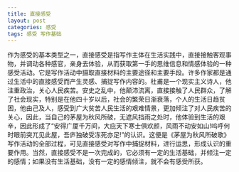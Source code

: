 ```yaml
---
title: 直接感受
layout: post
categories: 感受
tags: 感受 写作基础
---
```


作为感受的基本类型之一，直接感受是指写作主体在生活实践中，直接接触客观事物，并调动各种感官，亲身去体验，从而获取第一手的思维信息和情感体验的一种感受活动。它是写作活动中摄取直接材料的主要途径和主要手段。许多作家都是通过生活中的直接感受而产生灵感、捕捉写作内容的。杜甫是一个现实主义诗人，他注重政治，关心人民疾苦。安史之乱中，他颠沛流离，直接接触了人民群众，了解了社会现实，特别是在他四十岁以后，社会的繁荣日渐衰落，个人的生活日趋贫困，他由己及人，感受到广大贫苦人民生活的艰难情景，更加倾注了对人民疾苦的关心，因此，当自己的茅屋为秋风所破，无遮风挡雨之处时，他体验到生活的艰辛，因此形成了“安得广厦千万间，大庇天下寒士俱欢颜，风雨不动安如山!呜呼何时眼前突兀见此屋，吾庐独破受冻死亦足!”的认识。这便是《茅屋为秋风所破歌》写作活动的全部过程，可见直接感受对写作中捕捉材料，进行运思，形成认识的重要作用。当然，直接感受不是一次完成的，它必须有一定的生活基础，并倾注一定的感情；如果没有生活基础，没有一定的感情倾注，就不会有感受所获。 